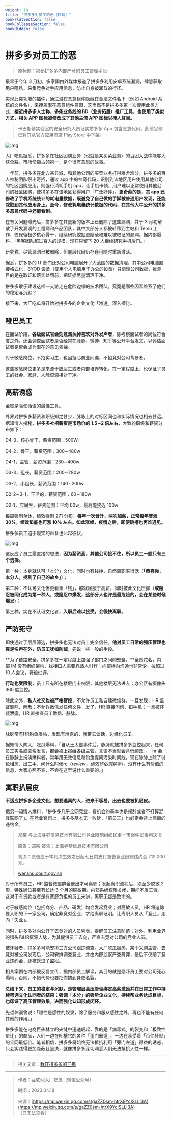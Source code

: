 ```yaml
---
weight: 10
title: "拼多多对员工的恶［转载］"
bookFlatSection: false
bookCollapseSection: false
bookHidden: false
---
```


# 拼多多对员工的恶

> 原标题：揭秘拼多多内部严苛的员工管理手段

最早于今年 3 月初，多家国内外媒体报道了拼多多利用安卓系统漏洞，肆意获取用户隐私，采集竞争对手应用信息，防止自身被卸载的行径。

实现此类功能的插件，通过潜在恶意组件隐藏在合法文件名下（例如 Android 系统的文件名），来掩盖潜在恶意组件意图，这当然不是拼多多第一次使用此类方式，**接近拼多多人士称，多条业务线的 BD（业务拓展）推广工具，也使用了类似方式，相关 APP 图标被修改成了其他主流 APP 图标以掩人耳目。**

> 卡巴斯基实验室的安全研究人员证实拼多多 App 包含恶意代码，此前谷歌已将其从官方应用商店 Play Store 中下架。

![img](https://oo7.iou.icu/photo/pinduoduo-report.jpg)

大厂吃瓜据悉，拼多多在社区团购业务（也就是某买菜业务）的百团大战中能够大获全胜，市场份额占领第一，是个很有意思的故事。

一年前，拼多多在北方某县城，和其他公司的买菜业务打得难舍难分，拼多多的百人神秘团队祭出奇招，通过 app 中的神奇代码，识别到该地区用户使用其他公司的社区团购应用，则强行消耗手机 cpu，让手机卡顿，用户难以正常使用其他公司的社区团购，使拼多多在该地区获得用户「广泛好评」。**更奇葩的是，其 app 还修改了手机系统统计的耗电量数据，既避免了自己做的手脚被普通用户发现，还能栽赃到其他应用身上。至今，修改耗电量统计数据的代码，在其他大牛公开的拼多多恶意代码中还能看到。**

在有关问题曝光后，拼多多在其更新的版本上已删除了这些漏洞，并于 3 月初解散了开发漏洞的工程师和产品团队，其中大部分人都被转移到主站和 Temu 工作，仅保留极少核心骨干，继续研究挖掘更隐蔽和难以被取证的漏洞。据内部爆料，「黑客团队超过百人的规模，现在只留下 20 人继续研究手机后门。」

研究称，尽管漏洞已被删除，但底层代码仍存在可随时重新激活。

据悉，拼多多的 IT 部门还对公司电脑展开了大范围的数据清理，其中公司电脑直接格式化，BYOD 设备（使用个人电脑用于办公的设备）只清理公司数据，推测目的是在取证和落实处罚前，把证据尽量清理干净。

拼多多敢于建设这样一支游走在危险边缘的技术团队，究竟是哪些因素维系了他们的稳定与沉默？

接下来，大厂吃瓜将开始对拼多多的企业文化「渗透」深入探讨。

## 哑巴员工

在面试阶段，**各级面试官会刻意淘汰掉喜欢对外发声者**，除考察面试者的岗位符合度之外，还会调查面试者是否经常在脉脉、微博、知乎等公开平台发文，以评估面试者是否会成为潜在的意见领袖。

对于敏感岗位，不招实习生，也因担心商业间谍，不招竞对公司背景者。

这些敏感岗位更多是来源于应届生或者内部培养转化。在一定程度上，也保证了员工的社会、家庭、人际资源相对干净。

## 高薪诱惑

金钱是驱使话语的最佳工具。

外界对拼多多薪资和职级知之甚少，脉脉上的对标区间也和实际情况也相去甚远。据知情人揭秘，**拼多多社招薪资是市场价的 1.5∼2 倍左右**，大致的职级和薪资分布如下：

D4-3，核心骨干，薪资范围：500W+

D4-2，骨干，薪资范围：300∼480w

D4-1，主管，薪资范围：230∼400w

D3-3，组长，薪资范围：200∼280w

D3-2，小组长，薪资范围：140∼200w

D2-2∼3-1，干活的，薪资范围：60∼180w

D2-1，应届生，薪资范围：平均 60w，最高能接近 100w

每周强制单休，绩效强制 271 分布，**每年一次晋升，两次加薪，正常每年普涨 30%，绩效垫底也可涨 10% 左右。如此涨幅，疫情之后，即便跳槽也再难遇见。**

拼多多员工迫于现实的声音也此起彼伏。

![img](https://oo7.iou.icu/photo/pinduoduo-voices-1.jpg)

这反应了员工最直接的想法，**因为薪资高，其他公司接不住，所以员工一般只有三个选择。**

第一种：本身就认可「本分」文化，同时也有钱挣，自然离职率很低（**「恭喜你，本分人，找到了自己的故乡」**）；

第二种：不认可文化但更看重「钱」，那就屈服于高薪，同时被此文化压抑（**或隐忍被同化成为第一种人，或隐忍中爆发，这部分人也许是最危险的，会在某些时候爆发**）；

第三种，实在不认可文化者，**入职后难以接受，会很快离职**。

## 严防死守

即使通过了层层筛选，拼多多也无法对员工完全信任。**他对员工日常的强压管理也算是名声在外，防员工犹如防贼**，先说一些一般的手段。

**为了链路安全，拼多多在一定程度上加强了部门之间的壁垒。**全员花名，内部 IM 没有组织架构，找接口人需要靠熟人引荐；内部横向沟通也非常少，拉超过 10 人会议，将被批评。

**行动也受限制**，员工只有所在楼层门卡权限，其他楼层无法进入；办公区有摄像头 360 度监控。

除此之外，**私人社交也被严格管控**，不允许员工私自建微信群，一旦发现，HR 监督删除、解散；不允许微信发任何文件，发了，HR 直接问询、扣手机；一旦被怀疑泄露，HR 直接查员工微信、脉脉。

![img](https://oo7.iou.icu/photo/pinduoduo-voices-2.jpg)

脉脉常有HR钓鱼发帖，发现有泄露的，就带去谈话，边缘化员工。

据知情人向大厂吃瓜爆料，「自从王太虚事件后，脉脉就被拼多多监控起来，任何员工实名或匿名发言，都会被上报给各级主管，言语不当就会背低绩效」，「hr 会在脉脉上扮演爆料者，常年用无效信息和钓鱼提问污染时间线，现在脉脉上除了讨论租房、出二手、问什么时候re（*review，绩效评估调薪季*），没有什么有价值的信息，大家心照不宣，不会在这里说什么重要的。」

## 离职扒层皮

**不适应拼多多企业文化，想要逃离的人，进来不容易，出去也要被扒层皮。**

据另一知情人爆料，「拼多多几乎全网竞业，看机会的基本也是裸辞或者不打算混互联网了」。在竞业官司上，拼多多基本无一败诉，「前员工」也必定会背上高额的违约金。

> 郑某 与上海寻梦信息技术有限公司竞业限制纠纷民事一审案件民事判决书
>
> 原告：郑某 被告：上海寻梦信息技术有限公司
>
> 判决：原告应于本判决生效之日起七日内支付被告竞业限制违约金 712,000 元。
>
> [wenshu.court.gov.cn](https://wenshu.court.gov.cn/website/wenshu/181107ANFZ0BXSK4/index.html?docId=atoDsMcIm6e3ESJZ4tPKASQnes/HOAr1OXZ+oxxMk0NyPlCBXm2y3vUKq3u+IEo4nBq7C8zRrkLuS1WOPVTrhfXfcglnjnPmoJbmuG6X/IsFUGoCoxEDhL1RcMq5aG8T)

对于所有员工，HR 监督微信群全退出才可离职；发起离职流程后，须至少脱敏 2 周，特殊岗位甚至有长达 3 个月的脱敏期，内部系统权限关闭，期间不发工资。这对于有贷款或者是有家庭负担的员工来讲，离职无疑是致命的。

对于敏感岗位（包括商分、产品、研发）均会发起竞业；对高敏人员，HR 将追踪要入职的下一家公司，确定非竞对企业，才给离职证明。让离职人员从「竞业」走向「失业」。

同时，拼多多对内公开了去竞对的人员列表，提醒员工注意防范；对外，利用业界的猎头和HR资源人脉，为其提供员工去向，严查去竞对公司的竞业人员。

被怀疑者，拼多多可能安排三方公司跟踪调查。大厂吃瓜据悉，某个采购主管，去竞对被公司发现后，公司安排调查竞业，并由内部监察严查舞弊，最后不仅赔了竞业违约金，还被送进了监狱。

相关案例在内部被反复宣传，据内部员工解读，其目的就是恐吓员工要对公司死心塌地，否则，不惜代价也要把你搞到身败名裂。

**总结下来，员工的稳定与沉默，是管理层高压管理绑定高薪激励并在日常工作中持续筛选文化认同者的结果；强调「本分」的强势企业文化，持续帮业务达成目标，也印证了高压管理效果，进而强化认知形成闭环。**

先哲休谟曾说：「理性是感性的奴隶，除了服务和服从感性之外，再也不能有任何其他的作用。」

拼多多能在电商巨头林立的夹缝中迅速崛起，靠的是「病毒式」的裂变和「极致性价比」的商品，人们一边在吐槽它的各种「歪门邪道」，一边在享受着「百亿补贴」的全网最低价。笔者相信，拼多多将始终无法抵抗利用「旁门左道」得益的诱惑，只会实践得更加隐蔽且坚决，就像拼多多深切洞悉人们无法抵抗人性一样。

---

> 相关文章：[我在拼多多的三年](https://mp.weixin.qq.com/s/1f-XpG9IDoNLXQmVSXO1Lw)

---

> 作者：互联网大厂吃瓜（微信公众号）
>
> 时间：2023.04.18
>
> 来源：[https://mp.weixin.qq.com/s/gaZZ0sm-htrX9YcISLLl3A](https://mp.weixin.qq.com/s/gaZZ0sm-htrX9YcISLLl3A) （已无法查看）